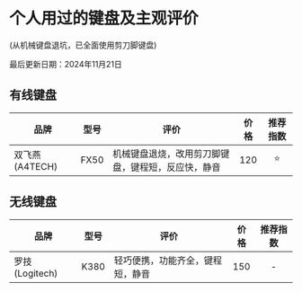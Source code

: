 # 个人用过的键盘及主观评价

(从机械键盘退坑，已全面使用剪刀脚键盘)

最后更新日期：2024年11月21日

## 有线键盘

| 品牌 | 型号 | 评价 | 价格 | 推荐指数 |
| ----------- | ----------- | ----------- | :-----------: | :-----------: |
| 双飞燕 (A4TECH) | FX50 | 机械键盘退烧，改用剪刀脚键盘，键程短，反应快，静音 | 120 | ⭐ |

## 无线键盘

| 品牌 | 型号 | 评价 | 价格 | 推荐指数 |
| ----------- | ----------- | ----------- | :-----------: | :-----------: |
| 罗技 (Logitech) | K380 | 轻巧便携，功能齐全，键程短，静音 | 150 | - |

